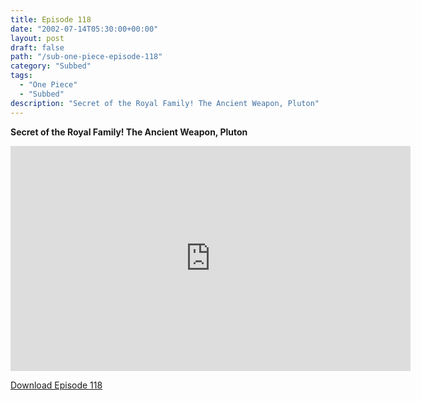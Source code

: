 ```yaml
---
title: Episode 118
date: "2002-07-14T05:30:00+00:00"
layout: post
draft: false
path: "/sub-one-piece-episode-118"
category: "Subbed"
tags:
  - "One Piece"
  - "Subbed"
description: "Secret of the Royal Family! The Ancient Weapon, Pluton"
---
```


**Secret of the Royal Family! The Ancient Weapon, Pluton**

<iframe width="640" height="360" src="https://www.rapidvideo.com/e/FXOREUEQIT" frameborder="0" marginwidth=0 marginheight=0 scrolling=no allowfullscreen></iframe>

<a href="http://ouo.io/qs/eCodkFEQ?s=https://rapidvid.to/d/https://www.rapidvideo.com/e/FXOREUEQIT">Download Episode 118</a>
